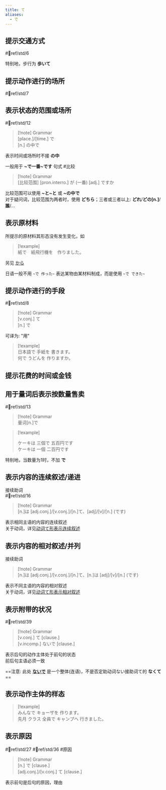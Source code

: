 ```yaml
---
title: て
aliases:
  - で
---
```

## 提示交通方式  

 #📖ref/std/6  

特别地，步行为 **歩いて**  

## 提示动作进行的场所  

 #📖ref/std/7  

## 表示状态的范围或场所  

 #📖ref/std/12  

> [!note] Grammar  
> [place.]/[time.] で  
> [n.] の中で  

表示时间或场所时不接 **の中**  

一般用于 **~で一番~です** 句式 #比较  
> [!note] Grammar  
> [比较范围]  [pron.interro.] が (一番) [adj.] ですか  

比较范围可以使用 **~と~と** 或 **~の中で**  
对于疑问词，比较范围为两者时，使用 **どちら**；三者或三者以上: **どれ**/**どの[n.]**/**誰**/…  

## 表示原材料

所提示的原材料其形态没有发生变化，如  

> [!example]  
> 紙で　紙飛行機を　作りました。  

另见 [から](1.basic%20particle/から.md#提示原材料)  

日语一般不用 `~で 作った~` 表达某物由某材料制成，而是使用 `~で できた~`  

## 提示动作进行的手段

 #📖ref/std/8  

> [!note] Grammar  
> [v.conj.] て  
> [n.] で  

可译为: "用"  

> [!example]  
> 日本語で 手紙を 書きます。  
> 何で うどんを 作りますか。  

## 提示花费的时间或金钱  

## 用于量词后表示按数量售卖  

 #📖ref/std/13  

> [!note] Grammar  
> 量词[n.]で  

> [!example]  
> 
> ケーキは 三個で 五百円です  
> ケーキは 一個 二百円です  
> 

特别地，当数量为1时，不加 **で**  

## 表示内容的连续叙述/递进  
接续助词  
 #📖ref/std/16  

> [!note] Grammar  
> [n.]は [adj.conj.]/[v.conj.]/[n.]て、[adj]/[v]/[n.] (です)  

表示相同主语的内容的连续叙述  
关于动词，详见[动词て形表示连续叙述](../../1.verb/动词て形.md#表示连续叙述)  

## 表示内容的相对叙述/并列

接续助词
> [!note] Grammar  
> [n.]は [adj.conj.]/[v.conj.]/[n.]て、[n.]は [adj]/[v]/[n.] (です)  

表示不同主语的内容的相对叙述  
关于动词，详见[动词て形表示相对叙述](../../1.verb/动词て形.md#表示相对叙述)  

## 表示附带的状况

 #📖ref/std/39  
> [!note] Grammar  
> [v.conj.] て [clause.]  
> [v.incomp.] ないで [clause.]  

表示后句的动作主体处于前句的状态  
前后句主语必须一致  

==注意: 此处 [**ないで**](../../5.auxi_verb/ない.md#ないで%20与%20なくて) 是一个整体(连语)，不是否定助动词ない接助词て的 **なくて**==  

## 表示动作主体的样态  

> [!example]  
> みんなで キョーザを 作ります。  
> 先月 クラス 全員で キャンプへ 行きました。  

## 表示原因  

 #📖ref/std/27 #📖ref/std/36 #原因   

> [!note] Grammar  
> [n.] で [clause.]  
> [adj.conj.]/[v.conj.] て [clause.]  

表示前句是后句的原因，理由  
